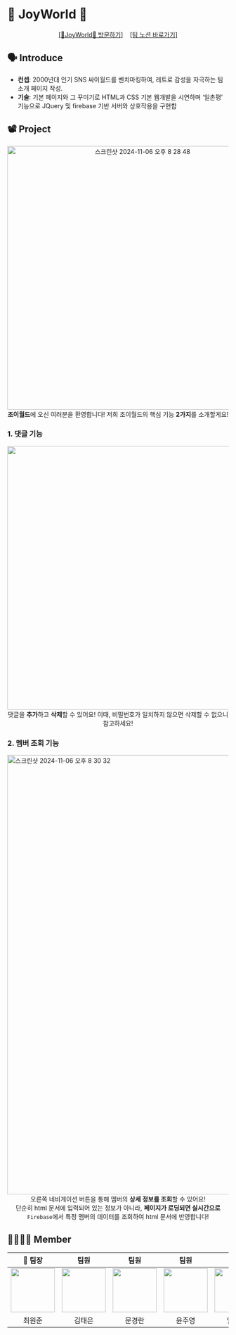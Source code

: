 # 🥳 JoyWorld 🎉

<div align="center">
    <a target="_blank" href="https://revengersy.github.io/mini_psyworld/">[🥳JoyWorld🎉 방문하기]</a> &nbsp;&nbsp; <a target="_blank" href="https://www.notion.so/teamsparta/JoyWorld-1332dc3ef51480b087dadbe0fc784849">[팀 노션 바로가기]</a>
    
</div>

## 🗣️ Introduce
- **컨셉**: 2000년대 인기 SNS 싸이월드를 벤치마킹하여, 레트로 감성을 자극하는 팀 소개 페이지 작성.
- **기술**: 기본 페이지와 그 꾸미기로 HTML과 CSS 기본 웹개발을 시연하며 ‘일촌평’ 기능으로 JQuery 및 firebase 기반 서버와 상호작용을 구현함

## 📽 Project

<div align="center">
    <img width="600" alt="스크린샷 2024-11-06 오후 8 28 48" src="https://github.com/user-attachments/assets/f18012a5-15a7-4778-bf8b-175069b0952c">    
</div>

<div align="center">
<span><strong>조이월드</strong>에 오신 여러분을 환영합니다! 저희 조이월드의 핵심 기능 <strong>2가지</strong>를 소개할게요!</span>
</div>

### 1. 댓글 기능

<div align="center">
    <img width="600" src="https://github.com/user-attachments/assets/241b2a1f-46af-4f60-a255-1d36adf6c1b8">
</div>

<div align="center">
    <span>댓글을 <strong>추가</strong>하고 <strong>삭제</strong>할 수 있어요! 이때, 비밀번호가 일치하지 않으면 삭제할 수 없으니 참고하세요!</span>
</div>


### 2. 멤버 조회 기능

<img width="1000" alt="스크린샷 2024-11-06 오후 8 30 32" src="https://github.com/user-attachments/assets/8aa7b8ac-7d3b-4a53-ac92-7179eff12567">
<div align="center">
    <span>오른쪽 네비게이션 버튼을 통해 멤버의 <strong>상세 정보를 조회</strong>할 수 있어요!</span>
</div>
<div align="center">
    단순히 html 문서에 입력되어 있는 정보가 아니라, <strong>페이지가 로딩되면 실시간으로</strong> <code>Firebase</code>에서 특정 멤버의 데이터를 조회하여 html 문서에 반영합니다!
</div>

## 👨‍👨‍👦‍👦 Member

<table align="center">
    <thead>
        <tr>
            <th>👑 팀장</th>
            <th>팀원</th>
            <th>팀원</th>
            <th>팀원</th>
            <th>팀원</th>
        </tr>
    </thead>
    <tbody>
        <tr>
            <td align="center"><a href="https://github.com/Revengersy"><img src="https://github.com/Revengersy.png" width="100px;" alt=""/></a></td>
            <td align="center"><a href="https://github.com/ant-on-grass"><img src="https://github.com/ant-on-grass.png" width="100px;" alt=""/></a></td>
            <td align="center"><a href="https://github.com/KyeongranMun"><img src="https://github.com/KyeongranMun.png" width="100px;" alt=""/></a></td>
            <td align="center"><a href="https://github.com/ju-young0"><img src="https://github.com/ju-young0.png" width="100px;" alt=""/></a></td>
            <td align="center"><a href="https://github.com/yeongbinim"><img src="https://github.com/yeongbinim.png" width="100px;" alt=""/></a></td>
        </tr>
        <tr>
            <td align="center">최원준</td>
            <td align="center">김태은</td>
            <td align="center">문경란</td>
            <td align="center">윤주영</td>
            <td align="center">임영빈</td>
        </tr>
    </tbody>
</table>
